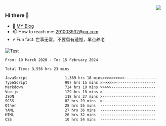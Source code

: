 <img align='right' src='https://github-readme-stats.vercel.app/api?username=niaogege&show_icons=true&theme=radical'/>

### Hi there 👋

- 🌱 [MY Blog](https://bythewayer.com/)
- 📫 How to reach me: 291003932@qq.com
- ⚡ Fun fact:  世事无常，不要留有遗憾，早点养老

![Test](https://github-readme-stats.vercel.app/api/top-langs/?username=niaogege&layout=compact)

<!--START_SECTION:waka-->

```txt
From: 10 March 2020 - To: 15 February 2024

Total Time: 3,556 hrs 23 mins

JavaScript                 1,369 hrs 18 mins>>>>>>>>>>---------------   38.50 %
TypeScript                 997 hrs 15 mins >>>>>>>------------------   28.04 %
Markdown                   724 hrs 10 mins >>>>>--------------------   20.36 %
Vue.js                     129 hrs 18 mins >------------------------   03.64 %
JSON                       118 hrs 27 mins >------------------------   03.33 %
SCSS                       82 hrs 29 mins  >------------------------   02.32 %
Other                      28 hrs 55 mins  -------------------------   00.81 %
YAML                       27 hrs 36 mins  -------------------------   00.78 %
HTML                       26 hrs 32 mins  -------------------------   00.75 %
CSS                        10 hrs 54 mins  -------------------------   00.31 %
```

<!--END_SECTION:waka-->
